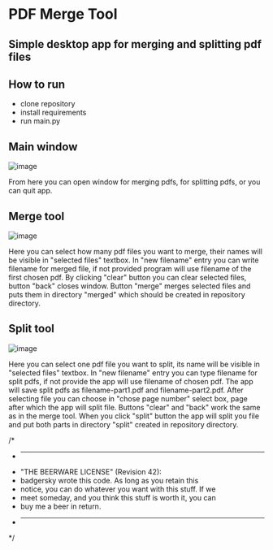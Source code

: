 # PDF Merge Tool

## Simple desktop app for merging and splitting pdf files

## How to run
- clone repository
- install requirements
- run main.py

## Main window

![image](https://github.com/badgersky/pdf-merge-tool/assets/111532012/4bd712c7-d52a-4faa-a0d3-5b73b8eed746)

From here you can open window for merging pdfs, for splitting pdfs, or you can quit app.

## Merge tool

![image](https://github.com/badgersky/pdf-merge-tool/assets/111532012/71f0aabb-3894-4e1a-a113-927c17154d79)

Here you can select how many pdf files you want to merge, their names will be visible in "selected files" textbox.
In "new filename" entry you can write filename for merged file, if not provided program will use filename of the first chosen pdf.
By clicking "clear" button you can clear selected files, button "back" closes window. Button "merge" merges selected files and puts them
in directory "merged" which should be created in repository directory.

## Split tool

![image](https://github.com/badgersky/pdf-merge-tool/assets/111532012/d2fdda8b-4e7c-4492-b0ef-bc623e534656)

Here you can select one pdf file you want to split, its name will be visible in "selected files" textbox. In "new filename" entry
you can type filename for split pdfs, if not provide the app will use filename of chosen pdf. The app will save split pdfs as filename-part1.pdf
and filename-part2.pdf. After selecting file you can choose in "chose page number" select box, page after which the app will split file. Buttons "clear"
and "back" work the same as in the merge tool. When you click "split" button the app will split you file and put both parts in directory "split" created in repository directory.


/*
 * ------------------------------------------------------------
 * "THE BEERWARE LICENSE" (Revision 42):
 * badgersky wrote this code. As long as you retain this 
 * notice, you can do whatever you want with this stuff. If we
 * meet someday, and you think this stuff is worth it, you can
 * buy me a beer in return.
 * ------------------------------------------------------------
 */
